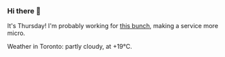### Hi there :wave:

It's Thursday! I'm probably working for [this bunch](https://github.com/kohofinancial), making a service more micro.

Weather in Toronto: partly cloudy, at +19°C.
